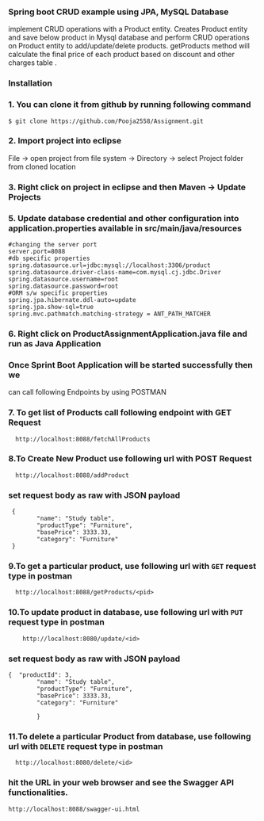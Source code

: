 ### Spring boot CRUD example using JPA, MySQL Database
implement  CRUD operations with a Product entity.
Creates Product entity and save below product in Mysql database and perform CRUD operations on Product entity to add/update/delete products.
getProducts method will calculate the final price of each product based on discount and other charges table .


### Installation

### 1. You can clone it from github by running following command
```
$ git clone https://github.com/Pooja2558/Assignment.git
```
### 2. Import project into eclipse

  File -> open project from file system -> Directory ->  select Project folder from cloned location
### 3. Right click on project in eclipse and then Maven -> Update Projects
### 5. Update database credential and other configuration into application.properties available in src/main/java/resources
```
#changing the server port
server.port=8088
#db specific properties
spring.datasource.url=jdbc:mysql://localhost:3306/product
spring.datasource.driver-class-name=com.mysql.cj.jdbc.Driver
spring.datasource.username=root
spring.datasource.password=root
#ORM s/w specific properties
spring.jpa.hibernate.ddl-auto=update
spring.jpa.show-sql=true
spring.mvc.pathmatch.matching-strategy = ANT_PATH_MATCHER

```
### 6. Right click on ProductAssignmentApplication.java file and run as Java Application

### Once Sprint Boot Application will be started successfully then we 
can call following Endpoints by using POSTMAN

### 7. To get list of Products call following endpoint with GET Request
```
  http://localhost:8088/fetchAllProducts
```
### 8.To Create New Product use following url with POST Request
```
  http://localhost:8088/addProduct
```

### set request body as raw with JSON payload
```
 {  
        "name": "Study table",
        "productType": "Furniture",
        "basePrice": 3333.33,
        "category": "Furniture"
 }

```
### 9.To get a particular product, use following url with `GET` request type in postman
```
  http://localhost:8088/getProducts/<pid>
```
### 10.To update product in database, use following url with `PUT` request type in postman
```
	http://localhost:8080/update/<id>
```
### set request body as raw with JSON payload

```
{  "productId": 3,
        "name": "Study table",
        "productType": "Furniture",
        "basePrice": 3333.33,
        "category": "Furniture"
      
        }
```
### 11.To delete a particular Product from database, use following url with `DELETE` request type in postman
```
  http://localhost:8080/delete/<id>
```
###  hit the URL in your web browser and see the Swagger API functionalities.
```
http://localhost:8088/swagger-ui.html
```
